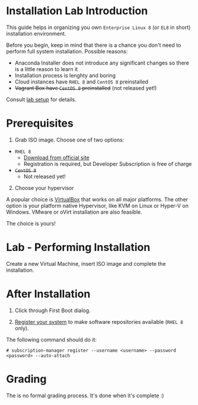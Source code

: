 # Installation Lab Introduction

This guide helps in organizing you own `Enterprise Linux 8` (or `EL8` in short) installation environment.

Before you begin, keep in mind that there is a chance you don't need to perform full system installation. Possible reasons:

* Anaconda Installer does not introduce any significant changes so there is a little reason to learn it
* Installation process is lenghty and boring
* Cloud instances have `RHEL 8` and `CentOS 8` preinstalled
* ~~Vagrant Box have `CentOS 8` preinstalled~~ (not released yet!)

Consult [lab setup](LABS.md#Setup) for details.

# Prerequisites

1. Grab ISO image. Choose one of two options:

  * `RHEL 8`
    * [Download from official site](https://developers.redhat.com/products/rhel/download/)
    * Registration is required, but Developer Subscription is free of charge
  * ~~`CentOS 8`~~
    * Not released yet!

2. Choose your hypervisor

A popular choice is [VirtualBox](https://www.virtualbox.org/) that works on all major platforms.
The other option is your platform native Hypervisor, like KVM on Linux or Hyper-V on Windows.
VMware or oVirt installation are also feasible.

The choice is yours!

# Lab - Performing Installation

Create a new Virtual Machine, insert ISO image and complete the installation.

# After Installation

1. Click through First Boot dialog.

2. [Register your system](https://access.redhat.com/solutions/253273) to make software repositories available (`RHEL 8` only).

The following command should do it:
```
# subscription-manager register --username <username> --password <password> --auto-attach
```

# Grading

The is no formal grading process. It's done when it's complete :)